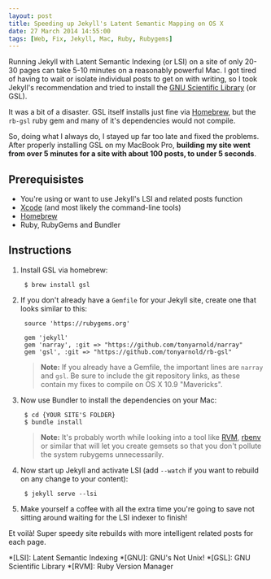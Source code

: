 ```yaml
---
layout: post
title: Speeding up Jekyll's Latent Semantic Mapping on OS X
date: 27 March 2014 14:55:00
tags: [Web, Fix, Jekyll, Mac, Ruby, Rubygems]
---
```


Running Jekyll with Latent Semantic Indexing (or LSI) on a site of only 20-30 pages can take 5-10 minutes on a reasonably powerful Mac. I got tired of having to wait or isolate individual posts to get on with writing, so I took Jekyll's recommendation and tried to install the [GNU Scientific Library](http://www.gnu.org/software/gsl/) (or GSL).

It was a bit of a disaster. GSL itself installs just fine via [Homebrew][brew], but the `rb-gsl` ruby gem and many of it's dependencies would not compile.

So, doing what I always do, I stayed up far too late and fixed the problems. After properly installing GSL on my MacBook Pro, **building my site went from over 5 minutes for a site with about 100 posts, to under 5 seconds**.


## Prerequisistes

 - You're using or want to use Jekyll's LSI and related posts function
 - [Xcode][xcode] (and most likely the command-line tools)
 - [Homebrew][brew]
 - Ruby, RubyGems and Bundler

## Instructions

1. Install GSL via homebrew:

        $ brew install gsl

2. If you don't already have a `Gemfile` for your Jekyll site, create one that looks similar to this:

        source 'https://rubygems.org'

        gem 'jekyll'
        gem 'narray', :git => "https://github.com/tonyarnold/narray"
        gem 'gsl', :git => "https://github.com/tonyarnold/rb-gsl"

    > **Note:** If you already have a Gemfile, the important lines are `narray` and `gsl`. Be sure to include the git repository links, as these contain my fixes to compile on OS X 10.9 "Mavericks".

3. Now use Bundler to install the dependencies on your Mac:

        $ cd {YOUR SITE'S FOLDER}
        $ bundle install

    > **Note:** It's probably worth while looking into a tool like [RVM](http://rvm.io/), [rbenv](http://rbenv.org) or similar that will let you create gemsets so that you don't pollute the system rubygems unnecessarily.

4. Now start up Jekyll and activate LSI (add `--watch` if you want to rebuild on any change to your content):

        $ jekyll serve --lsi

5. Make yourself a coffee with all the extra time you're going to save not sitting around waiting for the LSI indexer to finish!

Et voilà! Super speedy site rebuilds with more intelligent related posts for each page.


 *[LSI]: Latent Semantic Indexing
 *[GNU]: GNU's Not Unix!
 *[GSL]: GNU Scientific Library
 *[RVM]: Ruby Version Manager

  [brew]: http://brew.sh/
  [xcode]: https://itunes.apple.com/au/app/xcode/id497799835?mt=12
